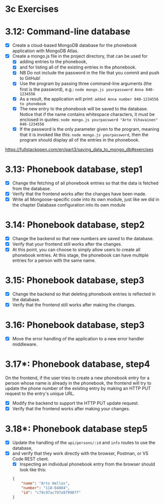 # 3c Exercises

# 3.12: Command-line database
- [x] Create a cloud-based MongoDB database for the phonebook application with MongoDB Atlas.
- [x] Create a mongo.js file in the project directory, that can be used for 
    - [x] adding entries to the phonebook, 
    - [x] and for listing all of the existing entries in the phonebook.
    - [x] NB Do not include the password in the file that you commit and push to GitHub!
    - [x] Use the program by passing three command-line arguments (the first is the password), e.g.: `node mongo.js yourpassword Anna 040-1234556`
    - [x] As a result, the application will print: `added Anna number 040-1234556 to phonebook`
    - [x] The new entry to the phonebook will be saved to the database. Notice that if the name contains whitespace characters, it must be enclosed in quotes: `node mongo.js yourpassword "Arto Vihavainen" 040-1234556`
    - [x] If the password is the only parameter given to the program, meaning that it is invoked like this: `node mongo.js yourpassword`, then the program should display all of the entries in the phonebook.

https://fullstackopen.com/en/part3/saving_data_to_mongo_db#exercises

# 3.13: Phonebook database, step1
- [x] Change the fetching of all phonebook entries so that the data is fetched from the database.
- [x] Verify that the frontend works after the changes have been made.
- [x] Write all Mongoose-specific code into its own module, just like we did in the chapter Database configuration into its own module

# 3.14: Phonebook database, step2
- [x] Change the backend so that new numbers are saved to the database. 
- [x] Verify that your frontend still works after the changes.
- [x] At this point, you can choose to simply allow users to create all phonebook entries. At this stage, the phonebook can have multiple entries for a person with the same name.

# 3.15: Phonebook database, step3
- [x] Change the backend so that deleting phonebook entries is reflected in the database.
- [x] Verify that the frontend still works after making the changes.

# 3.16: Phonebook database, step3
- [x] Move the error handling of the application to a new error handler middleware.

# 3.17*: Phonebook database, step4
On the frontend, if the user tries to create a new phonebook entry for a person whose name is already in the phonebook, the frontend will try to update the phone number of the existing entry by making an HTTP PUT request to the entry's unique URL.

- [x] Modify the backend to support the HTTP PUT update request. 
- [x] Verify that the frontend works after making your changes.

# 3.18*: Phonebook database step5
- [x] Update the handling of the `api/persons/:id` and `info` routes to use the database, 
- [x] and verify that they work directly with the browser, Postman, or VS Code REST client.
    - [x] Inspecting an individual phonebook entry from the browser should look like this:
    ```json
    {
        "name": "Arto Hellas",
        "number": "118-04084",
        "id": "c79c97ac797a979907f"
    }
    ```